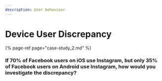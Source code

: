 ```yaml
---
description: User behaviour
---
```


# Device User Discrepancy

{% page-ref page="case-study\_2.md" %}



### If 70% of Facebook users on iOS use Instagram, but only 35% of Facebook users on Android use Instagram, how would you investigate the discrepancy?



